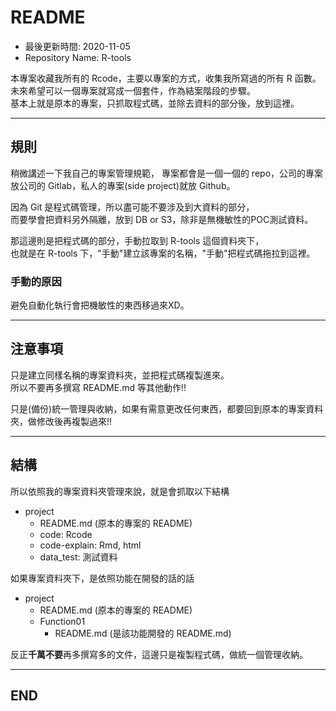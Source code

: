 # README

- 最後更新時間: 2020-11-05
- Repository Name: R-tools

本專案收藏我所有的 Rcode，主要以專案的方式，收集我所寫過的所有 R 函數。  
未來希望可以一個專案就寫成一個套件，作為結案階段的步驟。  
基本上就是原本的專案，只抓取程式碼，並除去資料的部分後，放到這裡。

---

## 規則

稍微講述一下我自己的專案管理規範，
專案都會是一個一個的 repo，公司的專案放公司的 Gitlab，私人的專案(side project)就放 Github。

因為 Git 是程式碼管理，所以盡可能不要涉及到大資料的部分，  
而要學會把資料另外隔離，放到 DB or S3，除非是無機敏性的POC測試資料。

那這邊則是把程式碼的部分，手動拉取到 R-tools 這個資料夾下，  
也就是在 R-tools 下，"手動"建立該專案的名稱，"手動"把程式碼拖拉到這裡。

### 手動的原因

避免自動化執行會把機敏性的東西移過來XD。

---

## 注意事項

只是建立同樣名稱的專案資料夾，並把程式碼複製進來。  
所以不要再多撰寫 README.md 等其他動作!!

只是(備份)統一管理與收納，如果有需意更改任何東西，都要回到原本的專案資料夾，做修改後再複製過來!!

---

## 結構

所以依照我的專案資料夾管理來說，就是會抓取以下結構

- project
  - README.md (原本的專案的 README)
  - code: Rcode
  - code-explain: Rmd, html
  - data_test: 測試資料

如果專案資料夾下，是依照功能在開發的話的話

- project
  - README.md (原本的專案的 README)
  - Function01
    - README.md (是該功能開發的 README.md)

反正**千萬不要**再多撰寫多的文件，這邊只是複製程式碼，做統一個管理收納。

---

## END
